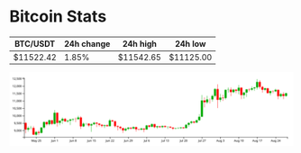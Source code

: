 # Bitcoin Stats

BTC/USDT|24h change|24h high|24h low|
|---|---|---|---|
|$11522.42|1.85%|$11542.65|$11125.00|

<img src="./chart.svg">
